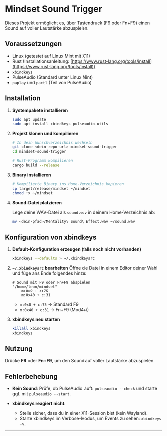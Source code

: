 # Mindset Sound Trigger

Dieses Projekt ermöglicht es, über Tastendruck (F9 oder Fn+F9) einen Sound auf voller Lautstärke abzuspielen.

## Voraussetzungen

* Linux (getestet auf Linux Mint mit X11)
* Rust (Installationsanleitung: [https://www.rust-lang.org/tools/install](https://www.rust-lang.org/tools/install))
* `xbindkeys`
* PulseAudio (Standard unter Linux Mint)
* `paplay` und `pactl` (Teil von PulseAudio)

## Installation

1. **Systempakete installieren**

   ```bash
   sudo apt update
   sudo apt install xbindkeys pulseaudio-utils
   ```

2. **Projekt klonen und kompilieren**

   ```bash
   # In dein Wunschverzeichnis wechseln
   git clone <dein-repo-url> mindset-sound-trigger
   cd mindset-sound-trigger

   # Rust-Programm kompilieren
   cargo build --release
   ```

3. **Binary installieren**

   ```bash
   # Kompilierte Binary ins Home-Verzeichnis kopieren
   cp target/release/mindset ~/mindset
   chmod +x ~/mindset
   ```

4. **Sound-Datei platzieren**

   Lege deine WAV-Datei als `sound.wav` in deinem Home-Verzeichnis ab:

   ```bash
   mv <dein-pfad>/Mentality\ Sound\ Effect.wav ~/sound.wav
   ```

## Konfiguration von xbindkeys

1. **Default-Konfiguration erzeugen (falls noch nicht vorhanden)**

   ```bash
   xbindkeys --defaults > ~/.xbindkeysrc
   ```

2. **`~/.xbindkeysrc` bearbeiten**
   Öffne die Datei in einem Editor deiner Wahl und füge ans Ende folgendes hinzu:

   ```text
   # Sound mit F9 oder Fn+F9 abspielen
   "/home/leon/mindset"
       m:0x0 + c:75
       m:0x40 + c:31
   ```

   * `m:0x0 + c:75` → Standard F9
   * `m:0x40 + c:31` → Fn+F9 (Mod4+i)

3. **xbindkeys neu starten**

   ```bash
   killall xbindkeys
   xbindkeys
   ```

## Nutzung

Drücke **F9** oder **Fn+F9**, um den Sound auf voller Lautstärke abzuspielen.

## Fehlerbehebung

* **Kein Sound**: Prüfe, ob PulseAudio läuft: `pulseaudio --check` und starte ggf. mit `pulseaudio --start`.
* **xbindkeys reagiert nicht**:

  * Stelle sicher, dass du in einer X11-Session bist (kein Wayland).
  * Starte xbindkeys im Verbose-Modus, um Events zu sehen: `xbindkeys -v`.

---

